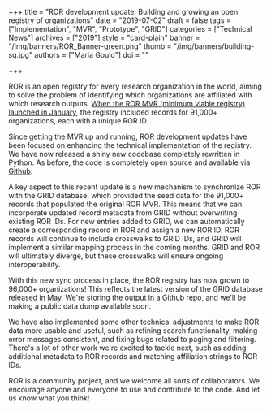 +++
title = "ROR development update: Building and growing an open registry of organizations"
date = "2019-07-02"
draft = false
tags = ["Implementation", "MVR", "Prototype", "GRID"]
categories = ["Technical News"]
archives = ["2019"]
style = "card-plain"
banner = "/img/banners/ROR_Banner-green.png"
thumb = "/img/banners/building-sq.jpg"
authors = ["Maria Gould"]
doi = ""

+++

ROR is an open registry for every research organization in the world, aiming to solve the problem of identifying which organizations are affiliated with which research outputs. [When the ROR MVR (minimum viable registry) launched in January](https://ror.org/blog/2019-02-10-announcing-first-ror-prototype/), the registry included records for 91,000+ organizations, each with a unique ROR ID.

Since getting the MVR up and running, ROR development updates have been focused on enhancing the technical implementation of the registry. We have now released a shiny new codebase completely rewritten in Python. As before, the code is completely open source and available via [Github](http://www.github.com/ror-community).

A key aspect to this recent update is a new mechanism to synchronize ROR with the GRID database, which provided the seed data for the 91,000+ records that populated the original ROR MVR. This means that we can incorporate updated record metadata from GRID without overwriting existing ROR IDs. For new entries added to GRID, we can automatically create a corresponding record in ROR and assign a new ROR ID. ROR records will continue to include crosswalks to GRID IDs, and GRID will implement a similar mapping process in the coming months. GRID and ROR will ultimately diverge, but these crosswalks will ensure ongoing interoperability.

With this new sync process in place, the ROR registry has now grown to 96,000+ organizations! This reflects the latest version of the GRID database [released in May](https://grid.ac/downloads). We're storing the output in a Github repo, and we'll be making a public data dump available soon.

We have also implemented some other technical adjustments to make ROR data more usable and useful, such as refining search functionality, making error messages consistent, and fixing bugs related to paging and filtering. There's a lot of other work we're excited to tackle next, such as adding additional metadata to ROR records and matching affiliation strings to ROR IDs.

ROR is a community project, and we welcome all sorts of collaborators. We encourage anyone and everyone to use and contribute to the code. And let us know what you think!
